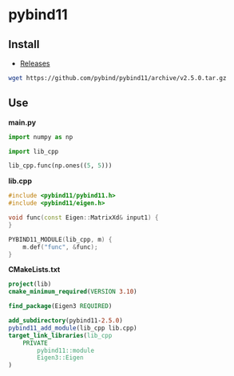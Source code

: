 # pybind11

## Install

* [Releases](https://github.com/pybind/pybind11/releases)

```bash
wget https://github.com/pybind/pybind11/archive/v2.5.0.tar.gz
```

## Use

**main.py**

```python
import numpy as np

import lib_cpp

lib_cpp.func(np.ones((5, 5)))
```

**lib.cpp**

```c++
#include <pybind11/pybind11.h>
#include <pybind11/eigen.h>

void func(const Eigen::MatrixXd& input1) {
}

PYBIND11_MODULE(lib_cpp, m) {
    m.def("func", &func);
}
```

**CMakeLists.txt**

```cmake
project(lib)
cmake_minimum_required(VERSION 3.10)

find_package(Eigen3 REQUIRED)

add_subdirectory(pybind11-2.5.0)
pybind11_add_module(lib_cpp lib.cpp)
target_link_libraries(lib_cpp
    PRIVATE
        pybind11::module
        Eigen3::Eigen
)
```

